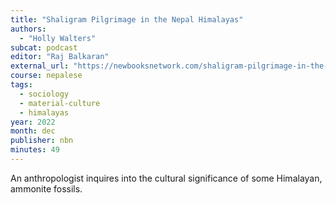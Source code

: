 ```yaml
---
title: "Shaligram Pilgrimage in the Nepal Himalayas"
authors:
  - "Holly Walters"
subcat: podcast
editor: "Raj Balkaran"
external_url: "https://newbooksnetwork.com/shaligram-pilgrimage-in-the-nepal-himalayas"
course: nepalese
tags:
  - sociology
  - material-culture
  - himalayas
year: 2022
month: dec
publisher: nbn
minutes: 49
---
```


An anthropologist inquires into the cultural significance of some Himalayan, ammonite fossils.
